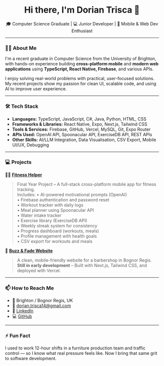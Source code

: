 <h1 align="center">Hi there, I'm Dorian Trisca 👋</h1>

<p align="center">
  🎓 Computer Science Graduate | 💻 Junior Developer | 📱 Mobile & Web Dev Enthusiast
</p>

---

### 👨‍💻 About Me

I'm a recent graduate in Computer Science from the University of Brighton, with hands-on experience building **cross-platform mobile** and **modern web applications** using **TypeScript, React Native, Firebase**, and various APIs.

I enjoy solving real-world problems with practical, user-focused solutions. My recent projects show my passion for clean UI, scalable code, and using AI to improve user experience.

---

### 🛠️ **Tech Stack**

- **Languages:** TypeScript, JavaScript, C#, Java, Python, HTML, CSS
- **Frameworks & Libraries:** React Native, Expo, Next.js, Tailwind CSS
- **Tools & Services:** Firebase, GitHub, Vercel, MySQL, Git, Expo Router
- **APIs Used:** OpenAI API, Spoonacular API, ExerciseDB API, REST APIs
- **Other Skills:** AI/LLM Integration, Data Visualisation, CSV Export, Mobile UI/UX, Debugging

---

### 💻 Projects

🏃‍♂️ [**Fitness Helper**](https://github.com/Dorian144/fitness-helper)  
> Final Year Project – A full-stack cross-platform mobile app for fitness tracking.  
> Includes:
> • AI-powered motivational prompts (OpenAI)  
> • Firebase authentication and password reset  
> • Workout tracker with daily logs  
> • Meal planner using Spoonacular API  
> • Water intake tracker  
> • Exercise library (ExerciseDB API)  
> • Weekly streak system for consistency  
> • Progress dashboard (workouts, meals)  
> • Profile management with health goals  
> • CSV export for workouts and meals


💈 [**Buzz & Fade Website**](https://github.com/Dorian144/buzz-and-fade)  
> A clean, mobile-friendly website for a barbershop in Bognor Regis.  
> **Still in early development** – Built with Next.js, Tailwind CSS, and deployed with Vercel.

---

### 📫 How to Reach Me

- 📍 Brighton / Bognor Regis, UK  
- 📧 [dorian.trisca14@gmail.com](mailto:dorian.trisca14@gmail.com)  
- 💼 [LinkedIn](https://linkedin.com/in/Dorian14)  
- 💻 [GitHub](https://github.com/Dorian144)

---

### ⚡ Fun Fact

I used to work 12-hour shifts in a furniture production team and traffic control — so I know what real pressure feels like. Now I bring that same grit to software development.

